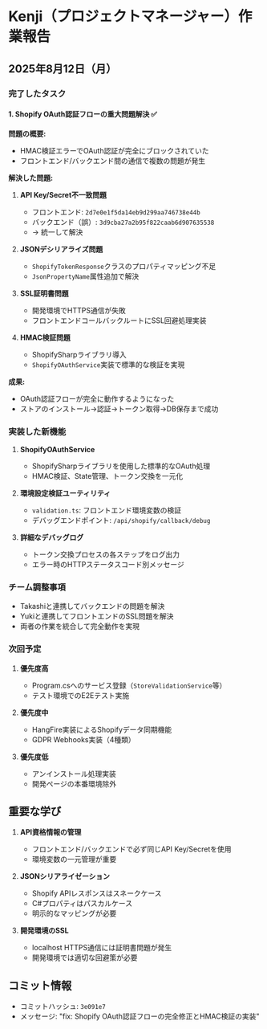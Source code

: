 # Kenji（プロジェクトマネージャー）作業報告

## 2025年8月12日（月）

### 完了したタスク

#### 1. Shopify OAuth認証フローの重大問題解決 ✅
**問題の概要:**
- HMAC検証エラーでOAuth認証が完全にブロックされていた
- フロントエンド/バックエンド間の通信で複数の問題が発生

**解決した問題:**
1. **API Key/Secret不一致問題**
   - フロントエンド: `2d7e0e1f5da14eb9d299aa746738e44b`
   - バックエンド（誤）: `3d9cba27a2b95f822caab6d907635538`
   - → 統一して解決

2. **JSONデシリアライズ問題**
   - `ShopifyTokenResponse`クラスのプロパティマッピング不足
   - `JsonPropertyName`属性追加で解決

3. **SSL証明書問題**
   - 開発環境でHTTPS通信が失敗
   - フロントエンドコールバックルートにSSL回避処理実装

4. **HMAC検証問題**
   - ShopifySharpライブラリ導入
   - `ShopifyOAuthService`実装で標準的な検証を実現

**成果:**
- OAuth認証フローが完全に動作するようになった
- ストアのインストール→認証→トークン取得→DB保存まで成功

### 実装した新機能

1. **ShopifyOAuthService**
   - ShopifySharpライブラリを使用した標準的なOAuth処理
   - HMAC検証、State管理、トークン交換を一元化

2. **環境設定検証ユーティリティ**
   - `validation.ts`: フロントエンド環境変数の検証
   - デバッグエンドポイント: `/api/shopify/callback/debug`

3. **詳細なデバッグログ**
   - トークン交換プロセスの各ステップをログ出力
   - エラー時のHTTPステータスコード別メッセージ

### チーム調整事項

- Takashiと連携してバックエンドの問題を解決
- Yukiと連携してフロントエンドのSSL問題を解決
- 両者の作業を統合して完全動作を実現

### 次回予定

1. **優先度高**
   - Program.csへのサービス登録（`StoreValidationService`等）
   - テスト環境でのE2Eテスト実施

2. **優先度中**
   - HangFire実装によるShopifyデータ同期機能
   - GDPR Webhooks実装（4種類）

3. **優先度低**
   - アンインストール処理実装
   - 開発ページの本番環境除外

## 重要な学び

1. **API資格情報の管理**
   - フロントエンド/バックエンドで必ず同じAPI Key/Secretを使用
   - 環境変数の一元管理が重要

2. **JSONシリアライゼーション**
   - Shopify APIレスポンスはスネークケース
   - C#プロパティはパスカルケース
   - 明示的なマッピングが必要

3. **開発環境のSSL**
   - localhost HTTPS通信には証明書問題が発生
   - 開発環境では適切な回避策が必要

## コミット情報
- コミットハッシュ: `3e091e7`
- メッセージ: "fix: Shopify OAuth認証フローの完全修正とHMAC検証の実装"